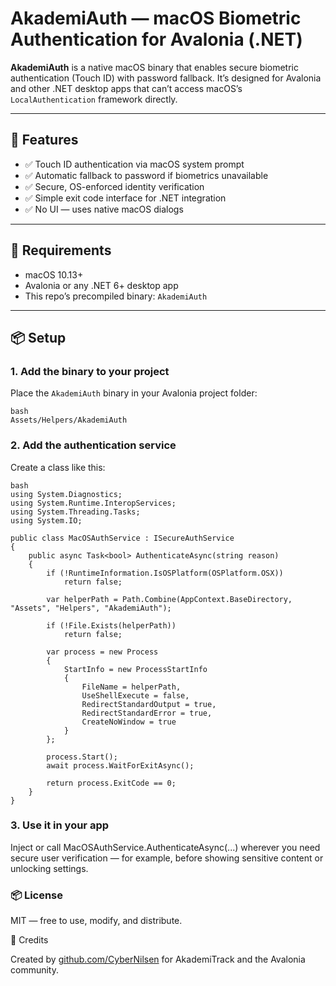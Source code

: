 # AkademiAuth — macOS Biometric Authentication for Avalonia (.NET)

**AkademiAuth** is a native macOS binary that enables secure biometric authentication (Touch ID) with password fallback. It’s designed for Avalonia and other .NET desktop apps that can’t access macOS’s `LocalAuthentication` framework directly.

---

## 🔐 Features

- ✅ Touch ID authentication via macOS system prompt  
- ✅ Automatic fallback to password if biometrics unavailable  
- ✅ Secure, OS-enforced identity verification  
- ✅ Simple exit code interface for .NET integration  
- ✅ No UI — uses native macOS dialogs  

---

## 🧰 Requirements

- macOS 10.13+  
- Avalonia or any .NET 6+ desktop app  
- This repo’s precompiled binary: `AkademiAuth`  

---

## 📦 Setup

### 1. Add the binary to your project

Place the `AkademiAuth` binary in your Avalonia project folder:

```
bash
Assets/Helpers/AkademiAuth
```

### 2. Add the authentication service

Create a class like this:

```
bash
using System.Diagnostics;
using System.Runtime.InteropServices;
using System.Threading.Tasks;
using System.IO;

public class MacOSAuthService : ISecureAuthService
{
    public async Task<bool> AuthenticateAsync(string reason)
    {
        if (!RuntimeInformation.IsOSPlatform(OSPlatform.OSX))
            return false;

        var helperPath = Path.Combine(AppContext.BaseDirectory, "Assets", "Helpers", "AkademiAuth");

        if (!File.Exists(helperPath))
            return false;

        var process = new Process
        {
            StartInfo = new ProcessStartInfo
            {
                FileName = helperPath,
                UseShellExecute = false,
                RedirectStandardOutput = true,
                RedirectStandardError = true,
                CreateNoWindow = true
            }
        };

        process.Start();
        await process.WaitForExitAsync();

        return process.ExitCode == 0;
    }
}
```

### 3. Use it in your app

Inject or call MacOSAuthService.AuthenticateAsync(...) wherever you need secure user verification — for example, before showing sensitive content or unlocking settings.

### 📦 License

MIT — free to use, modify, and distribute.

🙌 Credits

Created by [github.com/CyberNilsen](CyberNilsen) for AkademiTrack and the Avalonia community.



